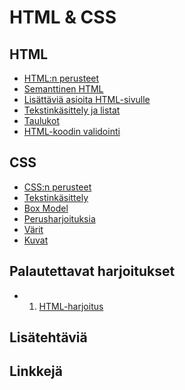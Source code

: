 # HTML & CSS

## HTML

- [HTML:n perusteet](./htmlperusteet/index.md)<base target="_blank">
- [Semanttinen HTML](./semanttinen/index.md)<base target="_blank">
- [Lisättäviä asioita HTML-sivulle](./lisattavat/index.md)<base target="_blank">
- [Tekstinkäsittely ja listat](./tekstinkasittely/index.md)<base target="_blank">
- [Taulukot](./taulukot/index.md)<base target="_blank">
- [HTML-koodin validointi](./validointi/index.md)<base target="_blank">

## CSS

- [CSS:n perusteet](./cssperusteet/index.md)<base target="_blank">
- [Tekstinkäsittely](./perusmuotoilua/index.md)<base target="_blank">
- [Box Model](./boxmodel/index.md)<base target="_blank">
- [Perusharjoituksia](./valintaharjoitukset/index.md)<base target="_blank">
- [Värit](./varit/index.md)<base target="_blank">
- [Kuvat](./kuvat/index.md)<base target="_blank">

## Palautettavat harjoitukset

- 1. [HTML-harjoitus](./htmlharjoitus1/index.md)

## Lisätehtäviä

## Linkkejä 